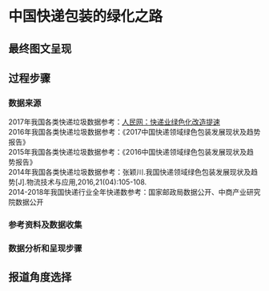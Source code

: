 # 中国快递包装的绿化之路 #
## 最终图文呈现 ##
## 过程步骤 ##
### 数据来源 ###
2017年我国各类快递垃圾数据参考：[人民网：快递业绿色化改造提速](http://env.people.com.cn/n1/2018/0730/c1010-30177184.html)  
2016年我国各类快递垃圾数据参考：《2017中国快递领域绿色包装发展现状及趋势报告》  
2015年我国各类快递垃圾数据参考：《2016中国快递领域绿色包装发展现状及趋势报告》  
2014年我国各类快递垃圾数据参考：张颖川.我国快递领域绿色包装发展现状及趋势[J].物流技术与应用,2016,21(04):105-108.  
2014-2018年我国快递行业全年快递数参考：国家邮政局数据公开、中商产业研究院数据公开  
### 参考资料及数据收集 ###
### 数据分析和呈现步骤 ###
## 报道角度选择 ##
